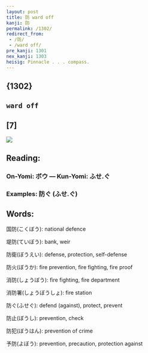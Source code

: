 ```yaml
---
layout: post
title: 防 ward off
kanji: 防
permalink: /1302/
redirect_from:
 - /防/
 - /ward off/
pre_kanji: 1301
nex_kanji: 1303
heisig: Pinnacle . . . compass.
---
```


## {1302}

## `ward off`

## [7]

<div class="stroke"><img src="E998B2.png" /></div>

## Reading:

### On-Yomi: ボウ &mdash; Kun-Yomi: ふせ.ぐ

### Examples: 防ぐ (ふせ.ぐ)

## Words:

国防(こくぼう): national defence

堤防(ていぼう): bank, weir

防衛(ぼうえい): defense, protection, self-defense

防火(ぼうか): fire prevention, fire fighting, fire proof

消防(しょうぼう): fire fighting, fire department

消防署(しょうぼうしょ): fire station

防ぐ(ふせぐ): defend (against), protect, prevent

防止(ぼうし): prevention, check

防犯(ぼうはん): prevention of crime

予防(よぼう): prevention, precaution, protection against

